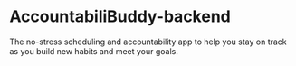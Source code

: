 # AccountabiliBuddy-backend

The no-stress scheduling and accountability app to help you stay on track as you build new habits and meet your goals.
